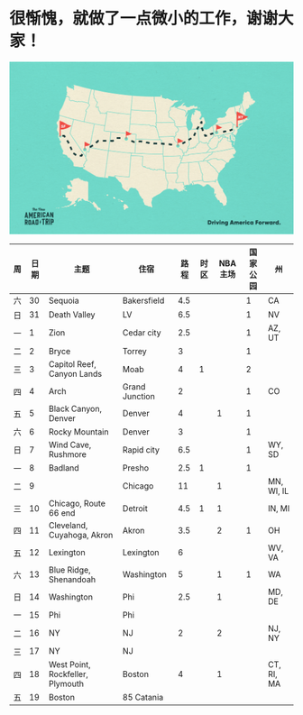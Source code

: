 # 很惭愧，就做了一点微小的工作，谢谢大家！

![alt text](resources/NART_Podcast-03.png)

|周|日期|主题|住宿|路程|时区|NBA主场|国家公园|州|
|--|---|----|---|---|----|-------|------|--|
|六|30|Sequoia|Bakersfield|4.5|||1|CA|
|日|31|Death Valley|LV|6.5|||1|NV|
|一|1|Zion|Cedar city|2.5|||1|AZ, UT|
|二|2|Bryce|Torrey|3|||1||
|三|3|Capitol Reef, Canyon Lands|Moab|4|1||2||
|四|4|Arch|Grand Junction|2|||1|CO|
|五|5|Black Canyon, Denver|Denver|4||1|1||
|六|6|Rocky Mountain|Denver|3|||1||
|日|7|Wind Cave, Rushmore|Rapid city|6.5|||1|WY, SD|
|一|8|Badland|Presho|2.5|1||1||
|二|9||Chicago|11||1||MN, WI, IL|
|三|10|Chicago, Route 66 end|Detroit|4.5|1|1||IN, MI|
|四|11|Cleveland, Cuyahoga, Akron|Akron|3.5||2|1|OH|
|五|12|Lexington|Lexington|6||||WV, VA|
|六|13|Blue Ridge, Shenandoah|Washington|5||1|1|WA|
|日|14|Washington|Phi|2.5||1||MD, DE|
|一|15|Phi|Phi||||||
|二|16|NY|NJ|2||2||NJ, NY|
|三|17|NY|NJ||||||
|四|18|West Point, Rockfeller, Plymouth|Boston|4||1||CT, RI, MA|
|五|19|Boston|85 Catania||||||
